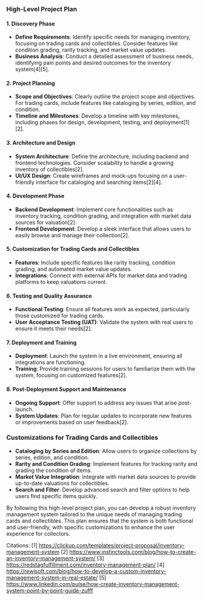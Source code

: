 ### High-Level Project Plan

#### 1. **Discovery Phase**
   - **Define Requirements**: Identify specific needs for managing inventory, focusing on trading cards and collectibles. Consider features like condition grading, rarity tracking, and market value updates.
   - **Business Analysis**: Conduct a detailed assessment of business needs, identifying pain points and desired outcomes for the inventory system[4][5].

#### 2. **Project Planning**
   - **Scope and Objectives**: Clearly outline the project scope and objectives. For trading cards, include features like cataloging by series, edition, and condition.
   - **Timeline and Milestones**: Develop a timeline with key milestones, including phases for design, development, testing, and deployment[1][2].

#### 3. **Architecture and Design**
   - **System Architecture**: Define the architecture, including backend and frontend technologies. Consider scalability to handle a growing inventory of collectibles[2].
   - **UI/UX Design**: Create wireframes and mock-ups focusing on a user-friendly interface for cataloging and searching items[2][4].

#### 4. **Development Phase**
   - **Backend Development**: Implement core functionalities such as inventory tracking, condition grading, and integration with market data sources for valuation[2].
   - **Frontend Development**: Develop a sleek interface that allows users to easily browse and manage their collection[2].

#### 5. **Customization for Trading Cards and Collectibles**
   - **Features**: Include specific features like rarity tracking, condition grading, and automated market value updates.
   - **Integrations**: Connect with external APIs for market data and trading platforms to keep valuations current.

#### 6. **Testing and Quality Assurance**
   - **Functional Testing**: Ensure all features work as expected, particularly those customized for trading cards.
   - **User Acceptance Testing (UAT)**: Validate the system with real users to ensure it meets their needs[2].

#### 7. **Deployment and Training**
   - **Deployment**: Launch the system in a live environment, ensuring all integrations are functioning.
   - **Training**: Provide training sessions for users to familiarize them with the system, focusing on customized features[2].

#### 8. **Post-Deployment Support and Maintenance**
   - **Ongoing Support**: Offer support to address any issues that arise post-launch.
   - **System Updates**: Plan for regular updates to incorporate new features or improvements based on user feedback[2].

### Customizations for Trading Cards and Collectibles

- **Cataloging by Series and Edition**: Allow users to organize collections by series, edition, and condition.
- **Rarity and Condition Grading**: Implement features for tracking rarity and grading the condition of items.
- **Market Value Integration**: Integrate with market data sources to provide up-to-date valuations for collectibles.
- **Search and Filter**: Develop advanced search and filter options to help users find specific items quickly.

By following this high-level project plan, you can develop a robust inventory management system tailored to the unique needs of managing trading cards and collectibles. This plan ensures that the system is both functional and user-friendly, with specific customizations to enhance the user experience for collectors.

Citations:
[1] https://clickup.com/templates/project-proposal/inventory-management-system
[2] https://www.instinctools.com/blog/how-to-create-an-inventory-management-system/
[3] https://redstagfulfillment.com/inventory-management-plan/
[4] https://rewisoft.com/blog/how-to-develop-a-custom-inventory-management-system-in-real-estate/
[5] https://www.linkedin.com/pulse/how-create-inventory-management-system-point-by-point-guide-zufff